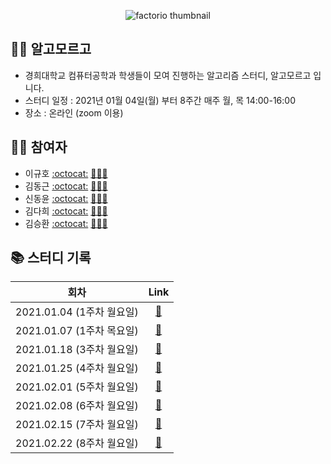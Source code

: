 
 <p align="center">
  <img src="https://user-images.githubusercontent.com/40848918/103416238-23703d00-4bc9-11eb-93f7-494ef7ea9eb5.png" alt="factorio thumbnail"/>
</p> 



## 👨‍💻 알고모르고
- 경희대학교 컴퓨터공학과 학생들이 모여 진행하는 알고리즘 스터디, 알고모르고 입니다.
- 스터디 일정 : 2021년 01월 04일(월) 부터 8주간 매주 월, 목 14:00-16:00
- 장소 : 온라인 (zoom 이용)

## 🙋‍♀️ 참여자
- 이규호 [:octocat:](https://github.com/GyuhoLee) [👨🏻‍💻](https://velog.io/@gyuho)
- 김동근 [:octocat:](https://github.com/Kim-DongGeun) [👨🏻‍💻](https://velog.io/@asdsa2134)
- 신동윤 [:octocat:](https://github.com/khusw) [👨🏻‍💻](https://sdy-study.tistory.com/)
- 김다희 [:octocat:](https://github.com/warmwhiten) [👩🏻‍💻](https://velog.io/@warmwhiten)
- 김승환 [:octocat:](https://github.com/Overnap) [👨🏻‍💻](https://www.notion.so/overnap/Blog-f48dc419c06c4fc0bfb2c48f14add860)

## 📚 스터디 기록

|           회차            |               Link           |
| :-----------------------: | :-------------------------------: |
| 2021.01.04 (1주차 월요일) | [:link:](./210104) |
| 2021.01.07 (1주차 목요일) | [:link:](./210107) |
| 2021.01.18 (3주차 월요일) | [:link:](./210118) |
| 2021.01.25 (4주차 월요일) | [:link:](./210125) |
| 2021.02.01 (5주차 월요일) | [:link:](./210201) |
| 2021.02.08 (6주차 월요일) | [:link:](./210208) |
| 2021.02.15 (7주차 월요일) | [:link:](./210215) |
| 2021.02.22 (8주차 월요일) | [:link:](./210222) |
